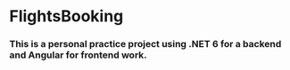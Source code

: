 # FlightsBooking

### This is a personal practice project using .NET 6 for a backend and Angular for frontend work.
